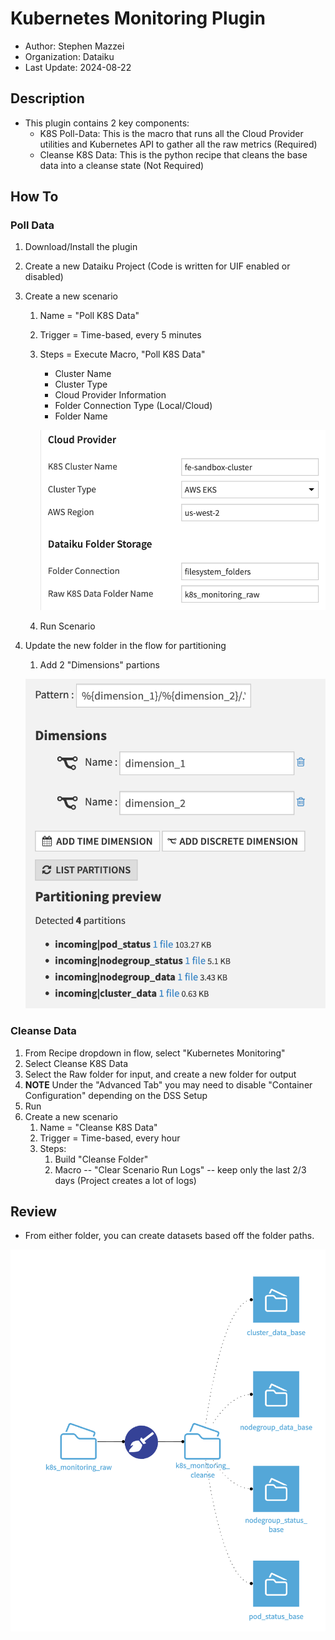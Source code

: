 # Kubernetes Monitoring Plugin

- Author: Stephen Mazzei
- Organization: Dataiku
- Last Update: 2024-08-22

## Description

- This plugin contains 2 key components:
    - K8S Poll-Data: This is the macro that runs all the Cloud Provider utilities and Kubernetes API to gather all the raw metrics (Required)
    - Cleanse K8S Data: This is the python recipe that cleans the base data into a cleanse state (Not Required)

## How To

### Poll Data

1. Download/Install the plugin
1. Create a new Dataiku Project (Code is written for UIF enabled or disabled)
1. Create a new scenario
    1. Name = "Poll K8S Data"
    1. Trigger = Time-based, every 5 minutes
    1. Steps = Execute Macro, "Poll K8S Data"
        - Cluster Name
        - Cluster Type
        - Cloud Provider Information
        - Folder Connection Type (Local/Cloud)
        - Folder Name
        
        ![Example](./.images/macro_scenario.png)
        
    1. Run Scenario
1. Update the new folder in the flow for partitioning
    1. Add 2 "Dimensions" partions
    
    ![Example](./.images/partitioning.png)

### Cleanse Data

1. From Recipe dropdown in flow, select "Kubernetes Monitoring"
1. Select Cleanse K8S Data
1. Select the Raw folder for input, and create a new folder for output
1. **NOTE** Under the "Advanced Tab" you may need to disable "Container Configuration" depending on the DSS Setup
1. Run
1. Create a new scenario
    1. Name = "Cleanse K8S Data"
    1. Trigger = Time-based, every hour
    1. Steps:
        1. Build "Cleanse Folder"
        1. Macro -- "Clear Scenario Run Logs" -- keep only the last 2/3 days (Project creates a lot of logs)

## Review

- From either folder, you can create datasets based off the folder paths. 

![Example](./.images/flow_example.png)
